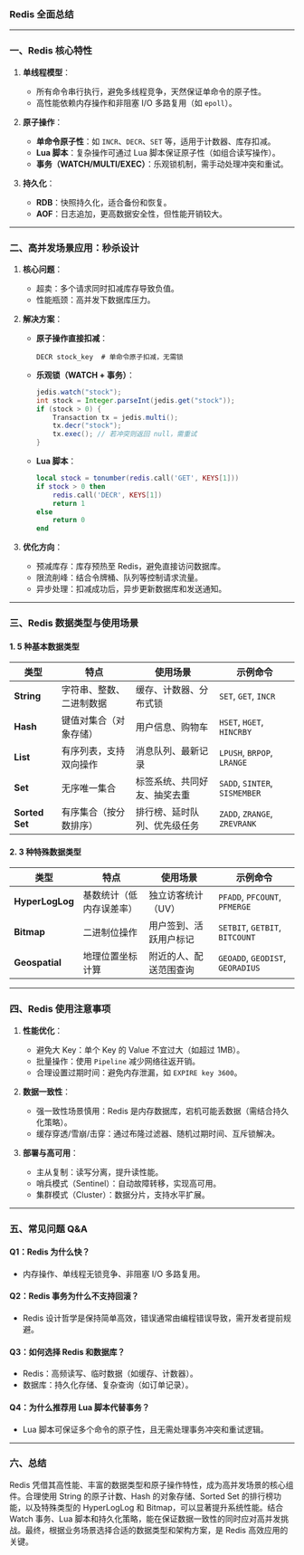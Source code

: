 ### Redis 全面总结

---

### **一、Redis 核心特性**
1. **单线程模型**：
   - 所有命令串行执行，避免多线程竞争，天然保证单命令的原子性。
   - 高性能依赖内存操作和非阻塞 I/O 多路复用（如 `epoll`）。
   
2. **原子操作**：
   - **单命令原子性**：如 `INCR`、`DECR`、`SET` 等，适用于计数器、库存扣减。
   - **Lua 脚本**：复杂操作可通过 Lua 脚本保证原子性（如组合读写操作）。
   - **事务（WATCH/MULTI/EXEC）**：乐观锁机制，需手动处理冲突和重试。

3. **持久化**：
   - **RDB**：快照持久化，适合备份和恢复。
   - **AOF**：日志追加，更高数据安全性，但性能开销较大。

---

### **二、高并发场景应用：秒杀设计**
1. **核心问题**：
   - 超卖：多个请求同时扣减库存导致负值。
   - 性能瓶颈：高并发下数据库压力。

2. **解决方案**：
   - **原子操作直接扣减**：
     ```redis
     DECR stock_key  # 单命令原子扣减，无需锁
     ```
   - **乐观锁（WATCH + 事务）**：
     ```java
     jedis.watch("stock");
     int stock = Integer.parseInt(jedis.get("stock"));
     if (stock > 0) {
         Transaction tx = jedis.multi();
         tx.decr("stock");
         tx.exec(); // 若冲突则返回 null，需重试
     }
     ```
   - **Lua 脚本**：
     ```lua
     local stock = tonumber(redis.call('GET', KEYS[1]))
     if stock > 0 then
         redis.call('DECR', KEYS[1])
         return 1
     else
         return 0
     end
     ```

3. **优化方向**：
   - 预减库存：库存预热至 Redis，避免直接访问数据库。
   - 限流削峰：结合令牌桶、队列等控制请求流量。
   - 异步处理：扣减成功后，异步更新数据库和发送通知。

---

### **三、Redis 数据类型与使用场景**
#### **1. 5 种基本数据类型**
| **类型**       | **特点**                 | **使用场景**                 | **示例命令**                  |
| -------------- | ------------------------ | ---------------------------- | ----------------------------- |
| **String**     | 字符串、整数、二进制数据 | 缓存、计数器、分布式锁       | `SET`, `GET`, `INCR`          |
| **Hash**       | 键值对集合（对象存储）   | 用户信息、购物车             | `HSET`, `HGET`, `HINCRBY`     |
| **List**       | 有序列表，支持双向操作   | 消息队列、最新记录           | `LPUSH`, `BRPOP`, `LRANGE`    |
| **Set**        | 无序唯一集合             | 标签系统、共同好友、抽奖去重 | `SADD`, `SINTER`, `SISMEMBER` |
| **Sorted Set** | 有序集合（按分数排序）   | 排行榜、延时队列、优先级任务 | `ZADD`, `ZRANGE`, `ZREVRANK`  |

#### **2. 3 种特殊数据类型**
| **类型**        | **特点**                 | **使用场景**           | **示例命令**                     |
| --------------- | ------------------------ | ---------------------- | -------------------------------- |
| **HyperLogLog** | 基数统计（低内存误差率） | 独立访客统计（UV）     | `PFADD`, `PFCOUNT`, `PFMERGE`    |
| **Bitmap**      | 二进制位操作             | 用户签到、活跃用户标记 | `SETBIT`, `GETBIT`, `BITCOUNT`   |
| **Geospatial**  | 地理位置坐标计算         | 附近的人、配送范围查询 | `GEOADD`, `GEODIST`, `GEORADIUS` |

---

### **四、Redis 使用注意事项**
1. **性能优化**：
   - 避免大 Key：单个 Key 的 Value 不宜过大（如超过 1MB）。
   - 批量操作：使用 `Pipeline` 减少网络往返开销。
   - 合理设置过期时间：避免内存泄漏，如 `EXPIRE key 3600`。

2. **数据一致性**：
   - 强一致性场景慎用：Redis 是内存数据库，宕机可能丢数据（需结合持久化策略）。
   - 缓存穿透/雪崩/击穿：通过布隆过滤器、随机过期时间、互斥锁解决。

3. **部署与高可用**：
   - 主从复制：读写分离，提升读性能。
   - 哨兵模式（Sentinel）：自动故障转移，实现高可用。
   - 集群模式（Cluster）：数据分片，支持水平扩展。

---

### **五、常见问题 Q&A**
#### **Q1：Redis 为什么快？**
- 内存操作、单线程无锁竞争、非阻塞 I/O 多路复用。

#### **Q2：Redis 事务为什么不支持回滚？**
- Redis 设计哲学是保持简单高效，错误通常由编程错误导致，需开发者提前规避。

#### **Q3：如何选择 Redis 和数据库？**
- Redis：高频读写、临时数据（如缓存、计数器）。
- 数据库：持久化存储、复杂查询（如订单记录）。

#### **Q4：为什么推荐用 Lua 脚本代替事务？**
- Lua 脚本可保证多个命令的原子性，且无需处理事务冲突和重试逻辑。

---

### **六、总结**
Redis 凭借其高性能、丰富的数据类型和原子操作特性，成为高并发场景的核心组件。合理使用 String 的原子计数、Hash 的对象存储、Sorted Set 的排行榜功能，以及特殊类型的 HyperLogLog 和 Bitmap，可以显著提升系统性能。结合 Watch 事务、Lua 脚本和持久化策略，能在保证数据一致性的同时应对高并发挑战。最终，根据业务场景选择合适的数据类型和架构方案，是 Redis 高效应用的关键。